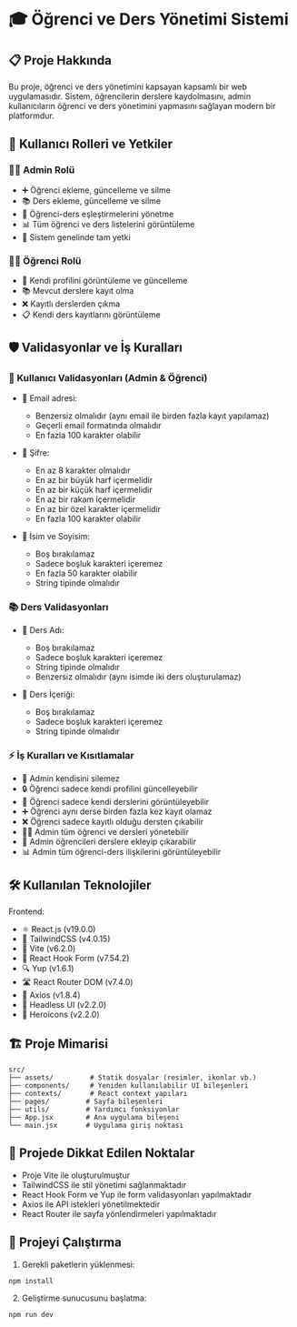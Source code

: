 # 🎓 Öğrenci ve Ders Yönetimi Sistemi

## 📋 Proje Hakkında
Bu proje, öğrenci ve ders yönetimini kapsayan kapsamlı bir web uygulamasıdır. Sistem, öğrencilerin derslere kaydolmasını, admin kullanıcıların öğrenci ve ders yönetimini yapmasını sağlayan modern bir platformdur.

## 👥 Kullanıcı Rolleri ve Yetkiler

### 👨‍💼 Admin Rolü
- ➕ Öğrenci ekleme, güncelleme ve silme
- 📚 Ders ekleme, güncelleme ve silme
- 🔄 Öğrenci-ders eşleştirmelerini yönetme
- 📊 Tüm öğrenci ve ders listelerini görüntüleme
- 📝 Sistem genelinde tam yetki

### 👨‍🎓 Öğrenci Rolü
- 📝 Kendi profilini görüntüleme ve güncelleme
- 📚 Mevcut derslere kayıt olma
- ❌ Kayıtlı derslerden çıkma
- 📋 Kendi ders kayıtlarını görüntüleme

## 🛡️ Validasyonlar ve İş Kuralları

### 👤 Kullanıcı Validasyonları (Admin & Öğrenci)
- 📧 Email adresi:
  - Benzersiz olmalıdır (aynı email ile birden fazla kayıt yapılamaz)
  - Geçerli email formatında olmalıdır
  - En fazla 100 karakter olabilir

- 🔐 Şifre:
  - En az 8 karakter olmalıdır
  - En az bir büyük harf içermelidir
  - En az bir küçük harf içermelidir
  - En az bir rakam içermelidir
  - En az bir özel karakter içermelidir
  - En fazla 100 karakter olabilir

- 👤 İsim ve Soyisim:
  - Boş bırakılamaz
  - Sadece boşluk karakteri içeremez
  - En fazla 50 karakter olabilir
  - String tipinde olmalıdır

### 📚 Ders Validasyonları
- 📝 Ders Adı:
  - Boş bırakılamaz
  - Sadece boşluk karakteri içeremez
  - String tipinde olmalıdır
  - Benzersiz olmalıdır (aynı isimde iki ders oluşturulamaz)

- 📄 Ders İçeriği:
  - Boş bırakılamaz
  - Sadece boşluk karakteri içeremez
  - String tipinde olmalıdır

### ⚡ İş Kuralları ve Kısıtlamalar
- 🚫 Admin kendisini silemez
- 🔒 Öğrenci sadece kendi profilini güncelleyebilir
- 📝 Öğrenci sadece kendi derslerini görüntüleyebilir
- ➕ Öğrenci aynı derse birden fazla kez kayıt olamaz
- ❌ Öğrenci sadece kayıtlı olduğu dersten çıkabilir
- 👮‍♂️ Admin tüm öğrenci ve dersleri yönetebilir
- 🔄 Admin öğrencileri derslere ekleyip çıkarabilir
- 📊 Admin tüm öğrenci-ders ilişkilerini görüntüleyebilir

## 🛠️ Kullanılan Teknolojiler
Frontend:
- ⚛️ React.js (v19.0.0)
- 🎨 TailwindCSS (v4.0.15)
- 🚀 Vite (v6.2.0)
- 📝 React Hook Form (v7.54.2)
- 🔍 Yup (v1.6.1)
- 🛣️ React Router DOM (v7.4.0)
- 🔄 Axios (v1.8.4)
- 🎯 Headless UI (v2.2.0)
- 🎨 Heroicons (v2.2.0)

## 🏗️ Proje Mimarisi
```
src/
├── assets/         # Statik dosyalar (resimler, ikonlar vb.)
├── components/     # Yeniden kullanılabilir UI bileşenleri
├── contexts/       # React context yapıları
├── pages/         # Sayfa bileşenleri
├── utils/         # Yardımcı fonksiyonlar
├── App.jsx        # Ana uygulama bileşeni
└── main.jsx       # Uygulama giriş noktası
```

## 📝 Projede Dikkat Edilen Noktalar
- Proje Vite ile oluşturulmuştur
- TailwindCSS ile stil yönetimi sağlanmaktadır
- React Hook Form ve Yup ile form validasyonları yapılmaktadır
- Axios ile API istekleri yönetilmektedir
- React Router ile sayfa yönlendirmeleri yapılmaktadır

## 🚀 Projeyi Çalıştırma

1. Gerekli paketlerin yüklenmesi:
```bash
npm install
```

2. Geliştirme sunucusunu başlatma:
```bash
npm run dev
```


